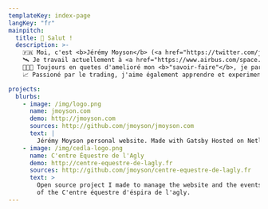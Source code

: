 ```yaml
---
templateKey: index-page
langKey: "fr"
mainpitch:
  title: 👋 Salut !
  description: >-
    🇫🇷 Moi, c'est <b>Jérémy Moyson</b> (<a href="https://twitter.com/jeremymoyson">@jeremymoyson</a>) à <a href="https://www.linkedin.com/in/jmoyson">Ingénieur Logiciel</a> a <b>Toulouse, France</b>.<br />
    🛰️ Je travail actuellement à <a href="https://www.airbus.com/space.html">Airbus Defence and Space</a> en tant que <b>"Product Owner"</b>.<br />
    👨🏻‍💻 Toujours en quetes d'amelioré mon <b>"savoir-faire"</b>, je partage sur mon <a href="https://jmoyson.com/blog">Blog</a> les conaissances acquises durant le developement de mes <a href="https://jmoyson.com/projects">Projets</a> personnels.<br />
    📈 Passioné par le trading, j'aime également apprendre et experimenter de nouvelles idées de trading, que vous pouvez egalement retrouver sur le <a href="https://jmoyson.com/blog">Blog</a> ou sur <a href="https://www.tradingview.com/u/jmoyson/">Trading View</a>.

projects:
  blurbs:
    - image: /img/logo.png
      name: jmoyson.com
      demo: http://jmoyson.com
      sources: http://github.com/jmoyson/jmoyson.com
      text: |
        Jérémy Moyson personal website. Made with Gatsby Hosted on Netlify.
    - image: /img/cedla-logo.png
      name: C'entre Équestre de l'Agly
      demo: http://centre-equestre-de-lagly.fr
      sources: http://github.com/jmoyson/centre-equestre-de-lagly.fr
      text: >
        Open source project I made to manage the website and the events
        of the C'entre équestre d'éspira de l'agly.
---
```

